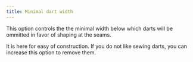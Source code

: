```yaml
---
title: Minimal dart width
---
```


This option controls the the minimal width below which darts will be ommitted in favor of shaping at the seams.

It is here for easy of construction. If you do not like sewing darts, you can increase this option to remove them.
